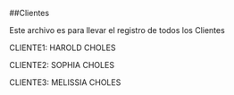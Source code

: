 ##Clientes

Este archivo es para llevar el registro de todos los Clientes

CLIENTE1: HAROLD CHOLES

CLIENTE2: SOPHIA CHOLES

CLIENTE3: MELISSIA CHOLES

